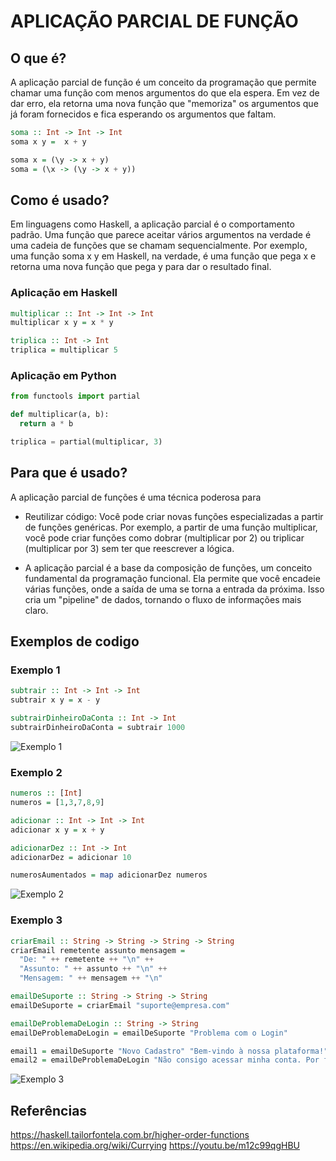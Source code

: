 # APLICAÇÃO PARCIAL DE FUNÇÃO

## O que é?
A aplicação parcial de função é um conceito da programação que permite chamar uma função com menos argumentos do que ela espera. Em vez de dar erro, ela retorna uma nova função que "memoriza" os argumentos que já foram fornecidos e fica esperando os argumentos que faltam.

~~~haskell
soma :: Int -> Int -> Int
soma x y =  x + y

soma x = (\y -> x + y)
soma = (\x -> (\y -> x + y))
~~~

## Como é usado?
Em linguagens como Haskell, a aplicação parcial é o comportamento padrão. Uma função que parece aceitar vários argumentos na verdade é uma cadeia de funções que se chamam sequencialmente. Por exemplo, uma função soma x y em Haskell, na verdade, é uma função que pega x e retorna uma nova função que pega y para dar o resultado final.

### Aplicação em Haskell 
~~~haskell
multiplicar :: Int -> Int -> Int
multiplicar x y = x * y

triplica :: Int -> Int
triplica = multiplicar 5
~~~

### Aplicação em Python
~~~python
from functools import partial

def multiplicar(a, b):
  return a * b

triplica = partial(multiplicar, 3)
~~~

## Para que é usado?

A aplicação parcial de funções é uma técnica poderosa para

* Reutilizar código: Você pode criar novas funções especializadas a partir de funções genéricas. Por exemplo, a partir de uma função multiplicar, você pode criar funções como dobrar (multiplicar por 2) ou triplicar (multiplicar por 3) sem ter que reescrever a lógica.

* A aplicação parcial é a base da composição de funções, um conceito fundamental da programação funcional. Ela permite que você encadeie várias
funções, onde a saída de uma se torna a entrada da próxima. Isso cria um "pipeline" de dados, tornando o fluxo de informações mais claro.

## Exemplos de codigo 

### Exemplo 1 
~~~haskell
subtrair :: Int -> Int -> Int
subtrair x y = x - y

subtrairDinheiroDaConta :: Int -> Int
subtrairDinheiroDaConta = subtrair 1000
~~~



![Exemplo 1](https://cdn.discordapp.com/attachments/1322192439141990402/1410421278363615252/2025-08-27-21-13-46.gif?ex=68b0f4ad&is=68afa32d&hm=e7d9f4d2dc12adfe537d6caa139cd9ecb57fcf2687fb9c2259d693ad0e0a257a&)

### Exemplo 2
~~~haskell
numeros :: [Int]
numeros = [1,3,7,8,9]

adicionar :: Int -> Int -> Int
adicionar x y = x + y

adicionarDez :: Int -> Int
adicionarDez = adicionar 10

numerosAumentados = map adicionarDez numeros
~~~



![Exemplo 2](https://cdn.discordapp.com/attachments/1322192439141990402/1410420271608889424/2025-08-27-21-17-20.gif?ex=68b0f3bd&is=68afa23d&hm=9ebe262d300a614a44c215020b021dd0216136462666c07256158a63b22357fd&)


### Exemplo 3
~~~haskell
criarEmail :: String -> String -> String -> String
criarEmail remetente assunto mensagem =
  "De: " ++ remetente ++ "\n" ++
  "Assunto: " ++ assunto ++ "\n" ++
  "Mensagem: " ++ mensagem ++ "\n"

emailDeSuporte :: String -> String -> String
emailDeSuporte = criarEmail "suporte@empresa.com"

emailDeProblemaDeLogin :: String -> String
emailDeProblemaDeLogin = emailDeSuporte "Problema com o Login"

email1 = emailDeSuporte "Novo Cadastro" "Bem-vindo à nossa plataforma!"
email2 = emailDeProblemaDeLogin "Não consigo acessar minha conta. Por favor, ajudem!"
~~~



![Exemplo 3](https://cdn.discordapp.com/attachments/1322192439141990402/1410419812542316644/2025-08-27-21-18-35.gif?ex=68b0f34f&is=68afa1cf&hm=11aa02e982a9d23503770d78cba28b4d2d442ec027bb8c53f762f59586db2ef0&)

## Referências

<https://haskell.tailorfontela.com.br/higher-order-functions>
<https://en.wikipedia.org/wiki/Currying>
<https://youtu.be/m12c99qgHBU>

